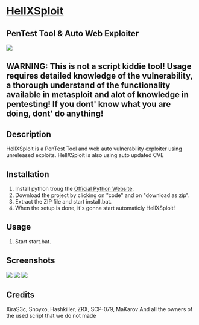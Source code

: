 # [HellXSploit](http://hellxsploit.batcave.net/)
## PenTest Tool & Auto Web Exploiter
<img src="https://media.discordapp.net/attachments/1049878112235687936/1061373094285025330/logo.png"></img>

## WARNING: This is not a script kiddie tool! Usage requires detailed knowledge of the vulnerability, a thorough understand of the functionality available in metasploit and alot of knowledge in pentesting! If you dont' know what you are doing, dont' do anything!

## Description
HellXSploit is a PenTest Tool and web auto vulnerability exploiter using unreleased exploits.
HellXSploit is also using auto updated CVE

## Installation
1. Install python troug the [Official Python Website](https://python.org "Official Python Website").
1. Download the project by clicking on "code" and on "download as zip".
1. Extract the ZIP file and start install.bat.
1. When the setup is done, it's gonna start automaticly HellXSploit!

## Usage
1. Start start.bat.

## Screenshots
<img src="https://media.discordapp.net/attachments/1049878112235687936/1061374566879997972/image.png?width=960&height=502"></a>
<img src="https://media.discordapp.net/attachments/1049878112235687936/1061375164681552082/image.png?width=960&height=499"></img>
<img src="https://media.discordapp.net/attachments/1049878112235687936/1061375515686097028/image.png?width=960&height=500"></img>

## Credits

XiraS3c, Snoyxo, Hashkiller, ZRX, SCP-079, MaKarov
And all the owners of the used script that we do not made
